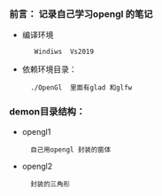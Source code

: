 ### 前言： 记录自己学习opengl 的笔记

- 编译环境
            
         Windiws  Vs2019

- 依赖环境目录：

        ./OpenGl  里面有glad 和glfw


### demon目录结构：
- opengl1

        自己用opengl 封装的窗体
- opengl2

        封装的三角形